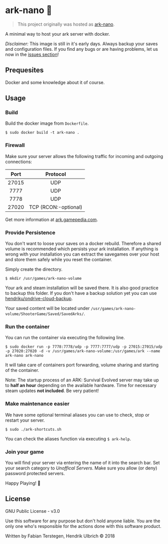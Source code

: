 # ark-nano 🦕

> This project originally was hosted as [ark-nano](https://github.com/FabianTe/ark-nano).

A minimal way to host your ark server with docker.

*Disclaimer:* This image is still in it's early days. Always backup your saves and configuration files. If you find any bugs or are having problems, let us now in the [issues section](https://github.com/FabianTe/ark-nano/issues)!

## Prequesites

Docker and some knowledge about it of course.

## Usage

### Build

Build the docker image from `Dockerfile`.

```
$ sudo docker build -t ark-nano .
```

### Firewall

Make sure your server allows the following traffic for incoming and outgoing connections:

|  Port |       Protocol       |
|:-----:|:--------------------:|
| 27015 |          UDP         |
|  7777 |          UDP         |
|  7778 |          UDP         |
| 27020 | TCP (RCON:-optional) |

Get more information at [ark.gamepedia.com](https://ark.gamepedia.com/Dedicated_Server_Setup#Network).

### Provide Persistence

You don't want to loose your saves on a docker rebuild.
Therefore a shared volume is recommended which persists your ark installation.
If anything is wrong with your installation you can extract the savegames over your host
and store them safely while you reset the container.

Simply create the directory.

```
$ mkdir /usr/games/ark-nano-volume
```

Your ark and steam installation will be saved there. It is also good practice to
backup this folder. If you don't have a backup solution yet you can use
[hendriku/ondrive-cloud-backup](https://github.com/hendriku/onedrive-cloud-backup).

Your saved content will be located under `/usr/games/ark-nano-volume/ShooterGame/Saved/SavedArks/`.

### Run the container

You can run the container via executing the following line.

```
$ sudo docker run -p 7778:7778/udp -p 7777:7777/udp -p 27015:27015/udp -p 27020:27020 -d -v /usr/games/ark-nano-volume:/usr/games/ark --name ark-nano ark-nano
```

It will take care of containers port forwarding, volume sharing and starting of the container.

Note: The startup process of an ARK: Survival Evolved server may take up to **half
an hour** depending on the available hardware. Time for necessary steam updates **not included**. Be very patient!

### Make maintenance easier

We have some optional terminal aliases you can use to check, stop or restart your server.

```
$ sudo ./ark-shortcuts.sh
```

You can check the aliases function via executing `$ ark-help`.

### Join your game

You will find your server via entering the name of it into the search bar.
Set your search category to *Unoffical Servers*.
Make sure you allow (or deny) password protected servers.

Happy Playing! 🦖

## License

GNU Public License - v3.0

Use this software for any purpose but don't hold anyone liable.
You are the only one who's responsible for the actions done with this software product.

Written by Fabian Terstegen, Hendrik Ulbrich © 2018
